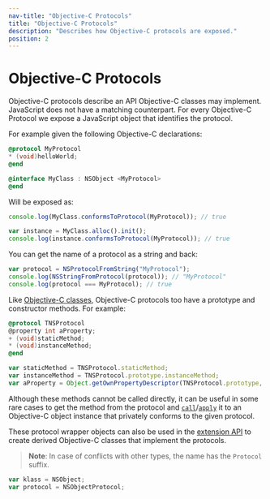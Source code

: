 ```yaml
---
nav-title: "Objective-C Protocols"
title: "Objective-C Protocols"
description: "Describes how Objective-C protocols are exposed."
position: 2
---
```


# Objective-C Protocols

Objective-C protocols describe an API Objective-C classes may implement. JavaScript does not have a matching counterpart. For every Objective-C Protocol we expose a JavaScript object that identifies the protocol.

For example given the following Objective-C declarations:

``` Objective-C
@protocol MyProtocol
* (void)helloWorld;
@end

@interface MyClass : NSObject <MyProtocol>
@end
```

Will be exposed as:

``` JavaScript
console.log(MyClass.conformsToProtocol(MyProtocol)); // true

var instance = MyClass.alloc().init();
console.log(instance.conformsToProtocol(MyProtocol)); // true
```

You can get the name of a protocol as a string and back:

``` JavaScript
var protocol = NSProtocolFromString("MyProtocol");
console.log(NSStringFromProtocol(protocol)); // "MyProtocol"
console.log(protocol === MyProtocol); // true
```

Like [Objective-C classes](ObjC-Classes.md), Objective-C protocols too have a prototype and constructor methods. For example:

``` Objective-C
@protocol TNSProtocol
@property int aProperty;
+ (void)staticMethod;
* (void)instanceMethod;
@end
```

``` JavaScript
var staticMethod = TNSProtocol.staticMethod;
var instanceMethod = TNSProtocol.prototype.instanceMethod;
var aProperty = Object.getOwnPropertyDescriptor(TNSProtocol.prototype, 'aProperty');
```

Although these methods cannot be called directly, it can be useful in some rare cases to get the method from the protocol and [`call`](https://developer.mozilla.org/en-US/docs/Web/JavaScript/Reference/Global_Objects/Function/call)/[`apply`](https://developer.mozilla.org/en-US/docs/Web/JavaScript/Reference/Global_Objects/Function/apply) it to an Objective-C object instance that privately conforms to the given protocol.

These protocol wrapper objects can also be used in the [extension API](../how-to/ObjC-Subclassing.md) to create derived Objective-C classes that implement the protocols.

> **Note**: In case of conflicts with other types, the name has the `Protocol` suffix.

``` JavaScript
var klass = NSObject;
var protocol = NSObjectProtocol;
```

